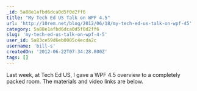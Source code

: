 ```yaml
---
_id: 5a88e1afbd6dca0d5f0d2ff6
title: "My Tech Ed US Talk on WPF 4.5"
url: 'http://10rem.net/blog/2012/06/18/my-tech-ed-us-talk-on-wpf-45'
category: 5a88e1afbd6dca0d5f0d2ff6
slug: 'my-tech-ed-us-talk-on-wpf-4-5'
user_id: 5a83ce59d6eb0005c4ecda2c
username: 'bill-s'
createdOn: '2012-06-22T07:34:28.000Z'
tags: []
---
```


Last week, at Tech Ed US, I gave a WPF 4.5 overview to a completely packed room. The materials and video links are below.
